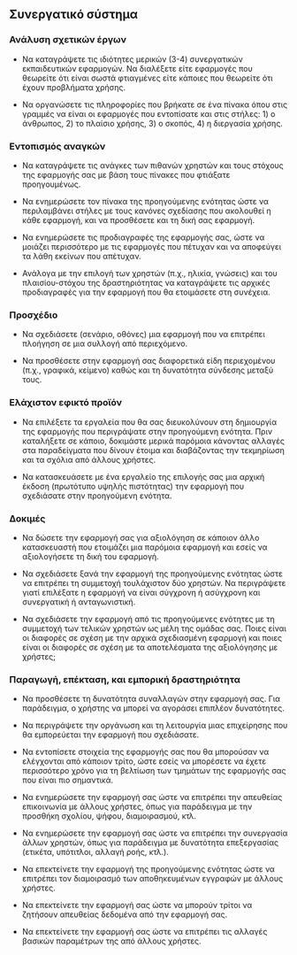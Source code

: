 
## Συνεργατικό σύστημα

### Ανάλυση σχετικών έργων

* Να καταγράψετε τις ιδιότητες μερικών (3-4) συνεργατικών εκπαιδευτικών εφαρμογών. Να διαλέξετε είτε εφαρμογές που θεωρείτε ότι είναι σωστά φτιαγμένες είτε κάποιες που θεωρείτε ότι έχουν προβλήματα χρήσης.

* Να οργανώσετε τις πληροφορίες που βρήκατε σε ένα πίνακα όπου στις γραμμές να είναι οι εφαρμογές που εντοπίσατε και στις στήλες: 1) ο άνθρωπος, 2) το πλαίσιο χρήσης, 3) ο σκοπός, 4) η διεργασία χρήσης.

### Εντοπισμός αναγκών

* Να καταγράψετε τις ανάγκες των πιθανών χρηστών και τους στόχους της εφαρμογής σας με βάση τους πίνακες που φτιάξατε προηγουμένως.

* Να ενημερώσετε τον πίνακα της προηγούμενης ενότητας ώστε να περιλαμβάνει στήλες με τους κανόνες σχεδίασης που ακολουθεί η κάθε εφαρμογή, και να προσθέσετε και τη δική σας εφαρμογή.

* Να ενημερώσετε τις προδιαγραφές της εφαρμογής σας, ώστε να μοιάζει περισσότερο με τις εφαρμογές που πέτυχαν και να αποφεύγει τα λάθη εκείνων που απέτυχαν.

* Ανάλογα με την επιλογή των χρηστών (π.χ., ηλικία, γνώσεις) και του πλαισίου-στόχου της δραστηριότητας να καταγράψετε τις αρχικές προδιαγραφές για την εφαρμογή που θα ετοιμάσετε στη συνέχεια.

### Προσχέδιο

* Να σχεδιάσετε (σενάριο, οθόνες) μια εφαρμογή που να επιτρέπει πλοήγηση σε μια συλλογή από περιεχόμενο.

* Να προσθέσετε στην εφαρμογή σας διαφορετικά είδη περιεχομένου (π.χ., γραφικά, κείμενο) καθώς και τη δυνατότητα σύνδεσης μεταξύ τους.

### Ελάχιστον εφικτό προϊόν

* Να επιλέξετε τα εργαλεία που θα σας διευκολύνουν στη δημιουργία της εφαρμογής που περιγράψατε στην προηγούμενη ενότητα. Πριν καταλήξετε σε κάποιο, δοκιμάστε μερικά παρόμοια κάνοντας αλλαγές στα παραδείγματα που δίνουν έτοιμα και διαβάζοντας την τεκμηρίωση και τα σχόλια από άλλους χρήστες.

* Να κατασκευάσετε με ένα εργαλείο της επιλογής σας μια αρχική έκδοση (πρωτότυπο υψηλής πιστότητας) την εφαρμογή που σχεδιάσατε στην προηγούμενη ενότητα.

### Δοκιμές

* Να δώσετε την εφαρμογή σας για αξιολόγηση σε κάποιον άλλο κατασκευαστή που ετοιμάζει μια παρόμοια εφαρμογή και εσείς να αξιολογήσετε τη δική του εφαρμογή.

* Να σχεδιάσετε ξανά την εφαρμογή της προηγούμενης ενότητας ώστε να επιτρέπει τη συμμετοχή τουλάχιστον δύο χρηστών. Να περιγράψετε γιατί επιλέξατε η εφαρμογή να είναι σύγχρονη ή ασύγχρονη και συνεργατική ή ανταγωνιστική.

* Να σχεδιάσετε την εφαρμογή από τις προηγούμενες ενότητες με τη συμμετοχή των τελικών χρηστών ως μέλη της ομάδας σας. Ποιες είναι οι διαφορές σε σχέση με την αρχικά σχεδιασμένη εφαρμογή και ποιες είναι οι διαφορές σε σχέση με τα αποτελέσματα της αξιολόγησης με χρήστες;

### Παραγωγή, επέκταση, και εμπορική δραστηριότητα

* Να προσθέσετε τη δυνατότητα συναλλαγών στην εφαρμογή σας. Για παράδειγμα, ο χρήστης να μπορεί να αγοράσει επιπλέον δυνατότητες.

* Να περιγράψετε την οργάνωση και τη λειτουργία μιας επιχείρησης που θα εμπορεύεται την εφαρμογή που σχεδιάσατε.

* Να εντοπίσετε στοιχεία της εφαρμογής σας που θα μπορούσαν να ελέγχονται από κάποιον τρίτο, ώστε εσείς να μπορέσετε να έχετε περισσότερο χρόνο για τη βελτίωση των τμημάτων της εφαρμογής σας που είναι πιο σημαντικά.

* Να ενημερώσετε την εφαρμογή σας ώστε να επιτρέπει την απευθείας επικοινωνία με άλλους χρήστες, όπως για παράδειγμα με την προσθήκη σχολίου, ψήφου, διαμοιρασμού, κτλ.

* Να ενημερώσετε την εφαρμογή σας ώστε να επιτρέπει την συνεργασία άλλων χρηστών, όπως για παράδειγμα με δυνατότητα επεξεργασίας (ετικέτα, υπότιτλοι, αλλαγή ροής, κτλ.).

* Να επεκτείνετε την εφαρμογή της προηγούμενης ενότητας ώστε να επιτρέπει τον διαμοιρασμό των αποθηκευμένων εγγραφών με άλλους χρήστες.

* Να επεκτείνετε την εφαρμογή σας ώστε να μπορούν τρίτοι να ζητήσουν απευθείας δεδομένα από την εφαρμογή σας.

* Να επεκτείνετε την εφαρμογή σας ώστε να επιτρέπει τις αλλαγές βασικών παραμέτρων της από άλλους χρήστες.
